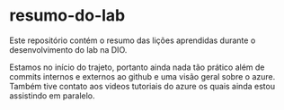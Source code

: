 # resumo-do-lab
Este repositório contém o resumo das lições aprendidas durante o desenvolvimento do lab na DIO.

Estamos no início do trajeto, portanto ainda nada tão prático além de commits internos e externos ao github e uma visão geral sobre o azure. Também tive contato aos videos tutoriais do azure os quais ainda estou assistindo em paralelo.
